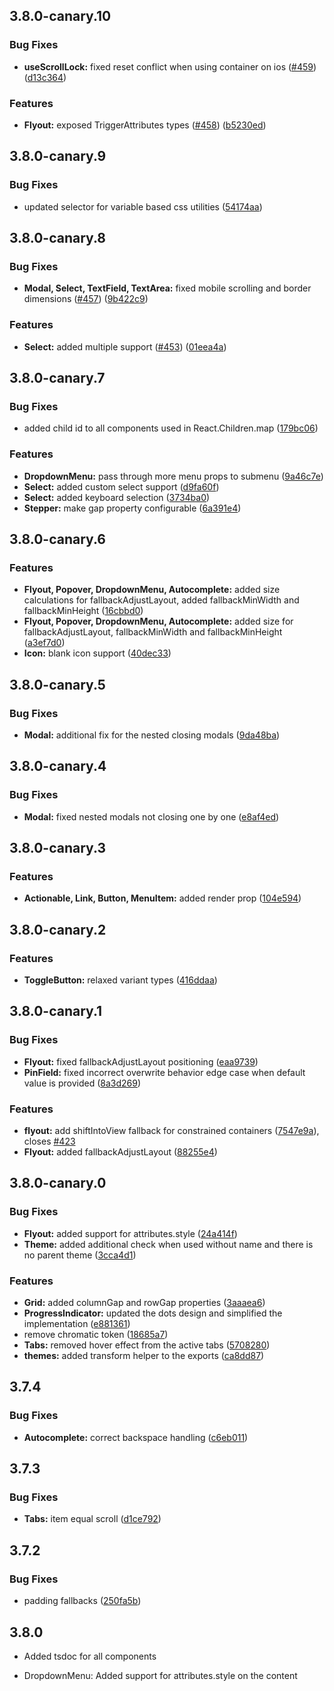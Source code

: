 ## 3.8.0-canary.10


### Bug Fixes

* **useScrollLock:** fixed reset conflict when using container on ios ([#459](https://github.com/reshaped-ui/reshaped/issues/459)) ([d13c364](https://github.com/reshaped-ui/reshaped/commit/d13c364ee719e6a8b78d4f38167d802220b3e9a6))


### Features

* **Flyout:** exposed TriggerAttributes types ([#458](https://github.com/reshaped-ui/reshaped/issues/458)) ([b5230ed](https://github.com/reshaped-ui/reshaped/commit/b5230edecc7aac21a8a866b7f7101e1f87f4a213))

## 3.8.0-canary.9


### Bug Fixes

* updated selector for variable based css utilities ([54174aa](https://github.com/reshaped-ui/reshaped/commit/54174aa522fb0a208f5df60add7c8681274bba18))

## 3.8.0-canary.8


### Bug Fixes

* **Modal, Select, TextField, TextArea:** fixed mobile scrolling and border dimensions ([#457](https://github.com/reshaped-ui/reshaped/issues/457)) ([9b422c9](https://github.com/reshaped-ui/reshaped/commit/9b422c98b6ccaeb5687c7dc961540c459a1b5fab))


### Features

* **Select:** added multiple support ([#453](https://github.com/reshaped-ui/reshaped/issues/453)) ([01eea4a](https://github.com/reshaped-ui/reshaped/commit/01eea4a6b72fc8269f9e7af034a44842267f8119))

## 3.8.0-canary.7


### Bug Fixes

* added child id to all components used in React.Children.map ([179bc06](https://github.com/reshaped-ui/reshaped/commit/179bc06b0c016753de0a92221b711d604101140f))


### Features

* **DropdownMenu:** pass through more menu props to submenu ([9a46c7e](https://github.com/reshaped-ui/reshaped/commit/9a46c7e3a260c560aec795afa73a87b31fc1dd29))
* **Select:** added custom select support ([d9fa60f](https://github.com/reshaped-ui/reshaped/commit/d9fa60f810abefe18735d23346cb22ba0353e57b))
* **Select:** added keyboard selection ([3734ba0](https://github.com/reshaped-ui/reshaped/commit/3734ba0b0bb59096b70c63b2ecf16f9ece498f2d))
* **Stepper:** make gap property configurable ([6a391e4](https://github.com/reshaped-ui/reshaped/commit/6a391e464db6f78e82a08da2afcbd854baf9aefa))

## 3.8.0-canary.6


### Features

* **Flyout, Popover, DropdownMenu, Autocomplete:** added size calculations for fallbackAdjustLayout, added fallbackMinWidth and fallbackMinHeight ([16cbbd0](https://github.com/reshaped-ui/reshaped/commit/16cbbd0a2ee4c081ac836fec821d686af0305a2f))
* **Flyout, Popover, DropdownMenu, Autocomplete:** added size for fallbackAdjustLayout, fallbackMinWidth and fallbackMinHeight ([a3ef7d0](https://github.com/reshaped-ui/reshaped/commit/a3ef7d0c2b5a258f53c28d764b471db91a5288b6))
* **Icon:** blank icon support ([40dec33](https://github.com/reshaped-ui/reshaped/commit/40dec336607cae9b6ec3d1acad0458e37f552807))

## 3.8.0-canary.5


### Bug Fixes

* **Modal:** additional fix for the nested closing modals ([9da48ba](https://github.com/reshaped-ui/reshaped/commit/9da48ba42c41af914af9da6748997b7c229f8083))

## 3.8.0-canary.4


### Bug Fixes

* **Modal:** fixed nested modals not closing one by one ([e8af4ed](https://github.com/reshaped-ui/reshaped/commit/e8af4ed80b8eabd1b7e5466fd0be6adb90a9d70f))

## 3.8.0-canary.3


### Features

* **Actionable, Link, Button, MenuItem:** added render prop ([104e594](https://github.com/reshaped-ui/reshaped/commit/104e594dcb086fd9f6a38c8085ebceda8a2ec9cf))

## 3.8.0-canary.2


### Features

* **ToggleButton:** relaxed variant types ([416ddaa](https://github.com/reshaped-ui/reshaped/commit/416ddaa3ebbeed9e12acfdc7e0fb3027943dfbbf))

## 3.8.0-canary.1

### Bug Fixes

- **Flyout:** fixed fallbackAdjustLayout positioning ([eaa9739](https://github.com/reshaped-ui/reshaped/commit/eaa9739bd340a60e942e3689fef46fa3ccd94f31))
- **PinField:** fixed incorrect overwrite behavior edge case when default value is provided ([8a3d269](https://github.com/reshaped-ui/reshaped/commit/8a3d269fbffad5530669445f2f0c9e107ac93eb0))

### Features

- **flyout:** add shiftIntoView fallback for constrained containers ([7547e9a](https://github.com/reshaped-ui/reshaped/commit/7547e9ad7bd445a49463b60f87d87fcd8eed430b)), closes [#423](https://github.com/reshaped-ui/reshaped/issues/423)
- **Flyout:** added fallbackAdjustLayout ([88255e4](https://github.com/reshaped-ui/reshaped/commit/88255e47b71e9166db31a5f54239be2ea59c2fb0))

## 3.8.0-canary.0

### Bug Fixes

- **Flyout:** added support for attributes.style ([24a414f](https://github.com/formaat-design/reshaped-source/commit/24a414fa050bd3f6f91d0d0dae37030dd1677aba))
- **Theme:** added additional check when used without name and there is no parent theme ([3cca4d1](https://github.com/formaat-design/reshaped-source/commit/3cca4d1ea0bb1a33f706bdc74f28f8f955a6a841))

### Features

- **Grid:** added columnGap and rowGap properties ([3aaaea6](https://github.com/formaat-design/reshaped-source/commit/3aaaea66e497636638397b2672e57e5d0a8be9ee))
- **ProgressIndicator:** updated the dots design and simplified the implementation ([e881361](https://github.com/formaat-design/reshaped-source/commit/e881361880b8d6381f56431078b253a78cec293b))
- remove chromatic token ([18685a7](https://github.com/formaat-design/reshaped-source/commit/18685a7b100c85094cc64d34a47f605bbb41c580))
- **Tabs:** removed hover effect from the active tabs ([5708280](https://github.com/formaat-design/reshaped-source/commit/5708280515f164b1b21c8ab5ea84eaadaa7f5379))
- **themes:** added transform helper to the exports ([ca8dd87](https://github.com/formaat-design/reshaped-source/commit/ca8dd870974920da01b93dfcff16e918080b0125))

## 3.7.4

### Bug Fixes

- **Autocomplete:** correct backspace handling ([c6eb011](https://github.com/formaat-design/reshaped-source/commit/c6eb011f4c8a64aca15997d9194d0b1d12ad2709))

## 3.7.3

### Bug Fixes

- **Tabs:** item equal scroll ([d1ce792](https://github.com/formaat-design/reshaped-source/commit/d1ce792de460092a9381fa61276db30209faf324))

## 3.7.2

### Bug Fixes

- padding fallbacks ([250fa5b](https://github.com/formaat-design/reshaped-source/commit/250fa5be907c81699ff8a9c2e9646c70194183b6))

## 3.8.0

- Added tsdoc for all components

- DropdownMenu: Added support for attributes.style on the content

